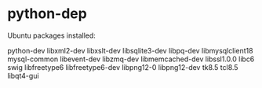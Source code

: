 python-dep
==========


Ubuntu packages installed:

python-dev
libxml2-dev
libxslt-dev
libsqlite3-dev
libpq-dev
libmysqlclient18
mysql-common
libevent-dev
libzmq-dev
libmemcached-dev
libssl1.0.0
libc6
swig
libfreetype6
libfreetype6-dev
libpng12-0
libpng12-dev
tk8.5
tcl8.5
libqt4-gui
